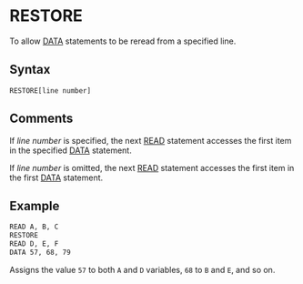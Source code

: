# RESTORE

To allow [DATA](DATA) statements to be reread from a specified line.

## Syntax

`RESTORE[line number]`

## Comments

If *line number* is specified, the next [READ](READ) statement accesses the first item in the specified [DATA](DATA) statement.

If *line number* is omitted, the next [READ](READ) statement accesses the first item in the first [DATA](DATA) statement.

## Example

```vb
READ A, B, C
RESTORE
READ D, E, F
DATA 57, 68, 79
```

Assigns the value `57` to both `A` and `D` variables, `68` to `B` and `E`, and so on.
